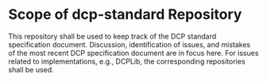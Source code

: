 # Scope of dcp-standard Repository
This repository shall be used to keep track of the DCP standard specification document.
Discussion, identification of issues, and mistakes of the most recent DCP specification document are in focus here.
For issues related to implementations, e.g., DCPLib, the corresponding repositories shall be used.
